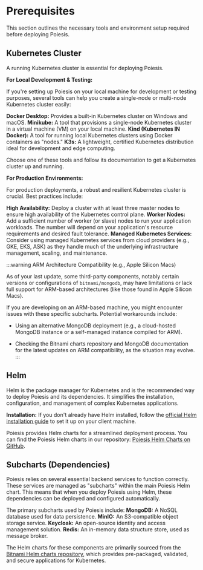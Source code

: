 # Prerequisites

This section outlines the necessary tools and environment setup required before
deploying Poiesis.

## Kubernetes Cluster

A running Kubernetes cluster is essential for deploying Poiesis.

**For Local Development & Testing:**

If you're setting up Poiesis on your local machine for development or testing
purposes, several tools can help you create a single-node or multi-node
Kubernetes cluster easily:

**Docker Desktop:** Provides a built-in Kubernetes cluster on Windows and macOS.
**Minikube:** A tool that provisions a single-node Kubernetes cluster in a virtual
    machine (VM) on your local machine.
**Kind (Kubernetes IN Docker):** A tool for running local Kubernetes clusters
    using Docker containers as "nodes."
**K3s:** A lightweight, certified Kubernetes distribution ideal for development
    and edge computing.

Choose one of these tools and follow its documentation to get a Kubernetes
cluster up and running.

**For Production Environments:**

For production deployments, a robust and resilient Kubernetes cluster is
crucial. Best practices include:

**High Availability:** Deploy a cluster with at least three master nodes to
    ensure high availability of the Kubernetes control plane.
**Worker Nodes:** Add a sufficient number of worker (or slave) nodes to run
    your application workloads. The number will depend on your application's
    resource requirements and desired fault tolerance.
**Managed Kubernetes Services:** Consider using managed Kubernetes services
    from cloud providers (e.g., GKE, EKS, ASK) as they handle much of the
    underlying infrastructure management, scaling, and maintenance.

:::warning ARM Architecture Compatibility (e.g., Apple Silicon Macs)

As of your last update, some third-party components, notably certain versions
or configurations of `bitnami/mongodb`, may have limitations or lack full
support for ARM-based architectures (like those found in Apple Silicon Macs).

If you are developing on an ARM-based machine, you might encounter issues with
these specific subcharts. Potential workarounds include:

- Using an alternative MongoDB deployment (e.g., a cloud-hosted MongoDB instance
or a self-managed instance compiled for ARM).

- Checking the Bitnami charts repository and MongoDB documentation for the
latest updates on ARM compatibility, as the situation may evolve.
:::

## Helm

Helm is the package manager for Kubernetes and is the recommended way to deploy
Poiesis and its dependencies. It simplifies the installation, configuration,
and management of complex Kubernetes applications.

**Installation:** If you don't already have Helm installed, follow the
[official Helm installation guide](https://helm.sh/docs/intro/install/) to set
it up on your client machine.

Poiesis provides Helm charts for a streamlined deployment process. You can find
the Poiesis Helm charts in our repository: [Poiesis Helm Charts on GitHub](https://github.com/JaeAeich/poiesis/tree/main/deployment/helm).

## Subcharts (Dependencies)

Poiesis relies on several essential backend services to function correctly.
These services are managed as "subcharts" within the main Poiesis Helm chart.
This means that when you deploy Poiesis using Helm, these dependencies can be
deployed and configured automatically.

The primary subcharts used by Poiesis include:
**MongoDB:** A NoSQL database used for data persistence.
**MinIO:** An S3-compatible object storage service.
**Keycloak:** An open-source identity and access management solution.
**Redis:** An in-memory data structure store, used as message broker.

The Helm charts for these components are primarily sourced from the
[Bitnami Helm charts repository](https://github.com/bitnami/charts), which
provides pre-packaged, validated, and secure applications for Kubernetes.
